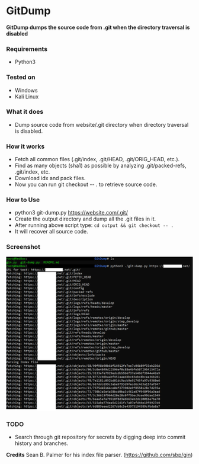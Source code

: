 # GitDump

**GitDump dumps the source code from .git when the directory traversal is disabled**

### Requirements
- Python3

### Tested on
- Windows
- Kali Linux

### What it does
- Dump source code from website/.git directory when directory traversal is disabled. 

### How it works
- Fetch all common files (.git/index, .git/HEAD, .git/ORIG_HEAD, etc.).
- Find as many objects (sha1) as possible by analyzing .git/packed-refs, .git/index, etc.
- Download idx and pack files.
- Now you can run git checkout -- . to retrieve source code.

### How to Use
- python3 git-dump.py https://website.com/.git/
- Create the output directory and dump all the .git files in it.
- After running above script type: `cd output && git checkout -- .`
- It will recover all source code.

### Screenshot
<img src="https://github.com/Ebryx/GitDump/blob/master/poc.png" />

### TODO
- Search through git repository for secrets by digging deep into commit history and branches.

**Credits** Sean B. Palmer for his index file parser. (https://github.com/sbp/gin)
